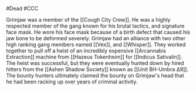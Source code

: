 #Dead #CCC

Grimjaw was a member of the [[Cough City Crew]]. He was a highly respected member of the gang known for his brutal tactics, and signature face mask. He wore his face mask because of a birth defect that caused his jaw bone to be deformed severely. Grimjaw had an alliance with two other high ranking gang members named [[Vex]], and [[Whisper]]. They worked together to pull off a heist of an incredibly expensive [[Arcannabis Extraction]] machine from [[Hazeus Tokenheim]] for [[Indicus Sativalin]]. The heist was successful, but they were eventually hunted down by hired hitters from the [[Ashen Shadow Society]] known as [[Unit BH-Umbra Δ9]]. The bounty hunters ultimately claimed the bounty on Grimjaw's head that he had been racking up over years of criminal activity.